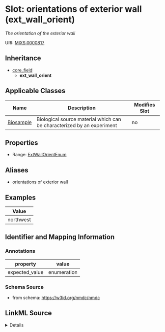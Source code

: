 # Slot: orientations of exterior wall (ext_wall_orient)


_The orientation of the exterior wall_



URI: [MIXS:0000817](https://w3id.org/mixs/0000817)




## Inheritance

* [core_field](core_field.md)
    * **ext_wall_orient**





## Applicable Classes

| Name | Description | Modifies Slot |
| --- | --- | --- |
[Biosample](Biosample.md) | Biological source material which can be characterized by an experiment |  no  |







## Properties

* Range: [ExtWallOrientEnum](ExtWallOrientEnum.md)



## Aliases


* orientations of exterior wall




## Examples

| Value |
| --- |
| northwest |

## Identifier and Mapping Information





### Annotations

| property | value |
| --- | --- |
| expected_value | enumeration || occurrence | 1 |



### Schema Source


* from schema: https://w3id.org/nmdc/nmdc




## LinkML Source

<details>
```yaml
name: ext_wall_orient
annotations:
  expected_value:
    tag: expected_value
    value: enumeration
  occurrence:
    tag: occurrence
    value: '1'
description: The orientation of the exterior wall
title: orientations of exterior wall
examples:
- value: northwest
from_schema: https://w3id.org/nmdc/nmdc
aliases:
- orientations of exterior wall
rank: 1000
is_a: core field
slot_uri: MIXS:0000817
multivalued: false
alias: ext_wall_orient
domain_of:
- Biosample
range: ext_wall_orient_enum

```
</details>